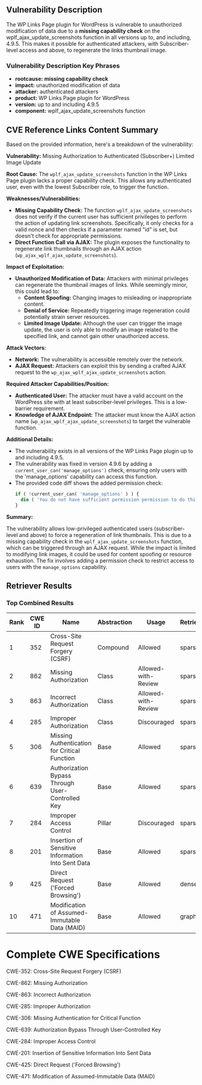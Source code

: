## Vulnerability Description
The WP Links Page plugin for WordPress is vulnerable to unauthorized modification of data due to a **missing capability check** on the wplf_ajax_update_screenshots function in all versions up to, and including, 4.9.5. This makes it possible for authenticated attackers, with Subscriber-level access and above, to regenerate the links thumbnail image.

### Vulnerability Description Key Phrases
- **rootcause:** **missing capability check**
- **impact:** unauthorized modification of data
- **attacker:** authenticated attackers
- **product:** WP Links Page plugin for WordPress
- **version:** up to and including 4.9.5
- **component:** wplf_ajax_update_screenshots function

## CVE Reference Links Content Summary
Based on the provided information, here's a breakdown of the vulnerability:

**Vulnerability:** Missing Authorization to Authenticated (Subscriber+) Limited Image Update

**Root Cause:** The `wplf_ajax_update_screenshots` function in the WP Links Page plugin lacks a proper capability check. This allows any authenticated user, even with the lowest Subscriber role, to trigger the function.

**Weaknesses/Vulnerabilities:**
*   **Missing Capability Check:** The function `wplf_ajax_update_screenshots` does not verify if the current user has sufficient privileges to perform the action of updating link screenshots. Specifically, it only checks for a valid nonce and then checks if a parameter named "id" is set, but doesn't check for appropriate permissions.
*   **Direct Function Call via AJAX:**  The plugin exposes the functionality to regenerate link thumbnails through an AJAX action (`wp_ajax_wplf_ajax_update_screenshots`).

**Impact of Exploitation:**
*   **Unauthorized Modification of Data:** Attackers with minimal privileges can regenerate the thumbnail images of links. While seemingly minor, this could lead to:
    *   **Content Spoofing:** Changing images to misleading or inappropriate content.
    *   **Denial of Service:** Repeatedly triggering image regeneration could potentially strain server resources.
    *   **Limited Image Update:** Although the user can trigger the image update, the user is only able to modify an image related to the specified link, and cannot gain other unauthorized access.

**Attack Vectors:**
*   **Network:** The vulnerability is accessible remotely over the network.
*   **AJAX Request:** Attackers can exploit this by sending a crafted AJAX request to the `wp_ajax_wplf_ajax_update_screenshots` action.

**Required Attacker Capabilities/Position:**
*   **Authenticated User:** The attacker must have a valid account on the WordPress site with at least subscriber-level privileges. This is a low-barrier requirement.
*   **Knowledge of AJAX Endpoint:** The attacker must know the AJAX action name (`wp_ajax_wplf_ajax_update_screenshots`) to target the vulnerable function.

**Additional Details:**

*   The vulnerability exists in all versions of the WP Links Page plugin up to and including 4.9.5.
*   The vulnerability was fixed in version 4.9.6 by adding a `current_user_can('manage_options')` check, ensuring only users with the 'manage\_options' capability can access this function.
*   The provided code diff shows the added permission check:
    ```php
    if ( !current_user_can( 'manage_options' ) ) {
      die ( 'You do not have sufficient permission permission to do this.');
    }
    ```

**Summary:**

The vulnerability allows low-privileged authenticated users (subscriber-level and above) to force a regeneration of link thumbnails. This is due to a missing capability check in the `wplf_ajax_update_screenshots` function, which can be triggered through an AJAX request. While the impact is limited to modifying link images, it could be used for content spoofing or resource exhaustion. The fix involves adding a permission check to restrict access to users with the `manage_options` capability.

## Retriever Results

### Top Combined Results

| Rank | CWE ID | Name | Abstraction | Usage  | Retrievers | Individual Scores |
|------|--------|------|-------------|-------|------------|-------------------|
| 1 | 352 | Cross-Site Request Forgery (CSRF) | Compound | Allowed | sparse | 0.422 |
| 2 | 862 | Missing Authorization | Class | Allowed-with-Review | sparse | 0.413 |
| 3 | 863 | Incorrect Authorization | Class | Allowed-with-Review | sparse | 0.373 |
| 4 | 285 | Improper Authorization | Class | Discouraged | sparse | 0.344 |
| 5 | 306 | Missing Authentication for Critical Function | Base | Allowed | sparse | 0.341 |
| 6 | 639 | Authorization Bypass Through User-Controlled Key | Base | Allowed | sparse | 0.338 |
| 7 | 284 | Improper Access Control | Pillar | Discouraged | sparse | 0.331 |
| 8 | 201 | Insertion of Sensitive Information Into Sent Data | Base | Allowed | sparse | 0.330 |
| 9 | 425 | Direct Request ('Forced Browsing') | Base | Allowed | dense | 0.481 |
| 10 | 471 | Modification of Assumed-Immutable Data (MAID) | Base | Allowed | graph | 0.003 |



# Complete CWE Specifications

CWE-352: Cross-Site Request Forgery (CSRF)

CWE-862: Missing Authorization

CWE-863: Incorrect Authorization

CWE-285: Improper Authorization

CWE-306: Missing Authentication for Critical Function

CWE-639: Authorization Bypass Through User-Controlled Key

CWE-284: Improper Access Control

CWE-201: Insertion of Sensitive Information Into Sent Data

CWE-425: Direct Request ('Forced Browsing')

CWE-471: Modification of Assumed-Immutable Data (MAID)